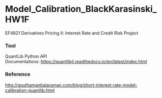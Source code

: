 # Model_Calibration_BlackKarasinski_HW1F
EF4821 Derivatives Pricing II: Interest Rate and Credit Risk Project

### Tool
QuantLib Python API <br>
Documentations: https://quantlibjl.readthedocs.io/en/latest/index.html
### Reference
http://gouthamanbalaraman.com/blog/short-interest-rate-model-calibration-quantlib.html
